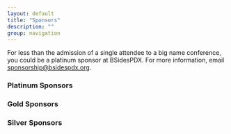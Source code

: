 ```yaml
---
layout: default
title: "Sponsors"
description: ""
group: navigation
---
```


For less than the admission of a single attendee to a big name conference, you could be a platinum sponsor at BSidesPDX. For more information, email [sponsorship@bsidespdx.org](mailto:sponsorship@bsidespdx.org).

### Platinum Sponsors



### Gold Sponsors




### Silver Sponsors



 
